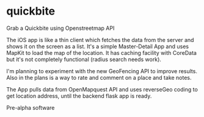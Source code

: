 quickbite
=========

Grab a Quickbite using Openstreetmap API 

The iOS app is like a thin client which fetches the data from the server and shows it on the screen as a list. It's a simple Master-Detail App and uses MapKit to load the map of the location. It has caching facility with CoreData but it's not completely functional (radius search needs work). 

I'm planning to experiment with the new GeoFencing API to improve results. Also in the plans is a way to rate and comment on a place and take notes. 

The App pulls data from OpenMapquest API and uses reverseGeo coding to get location address, until the backend flask app is ready.

Pre-alpha software 
